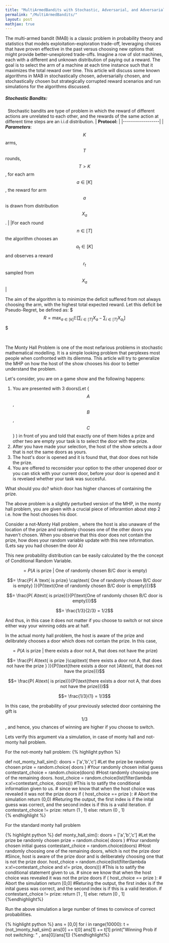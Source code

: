 ```yaml
---
title: "MultiArmedBandits with Stochastic, Adversarial, and Adversarially Corrupted Stochastic Rewards"
permalink: "/MultiArmedBandits/"
layout: post
mathjax: true
---
```


The multi-armed bandit (MAB) is a classic problem in probability theory and statistics that models exploitation-exploration trade-off, leveraging choices that have proven effective in the past versus choosing new options that might provide better-unexplored trade-offs. Imagine a row of slot machines, each with a different and unknown distribution of paying out a reward. The goal is to select the arm of a machine at each time instance such that it maximizes the total reward over time. This article will discuss some known algorithms in MAB in stochastically chosen, adversarially chosen, and stochastically chosen but strategically corrupted reward scenarios and run simulations for the algorithms discussed.

##### Stochastic Bandits:
&nbsp;
Stochastic bandits are type of problem in which the reward of different actions are unrelated to each other, and the rewards of the same action at different time steps are an i.i.d distribution. 
| **Protocol:** |
|------------------|
| ***Parameters***: $$K$$ arms, $$T$$ rounds, $$T > K$$ , for each arm $$a \in [K]$$, the reward for arm $$a$$ is drawn from distribution $$X_a$$. |
|For each round $$n \in [T]$$ the algorithm chooses an $$a_t\in[K]$$ and observes a reward $$r_t$$ sampled from $$X_a$$|

The aim of the algorithm is to minimize the deficit suffered from not always choosing the arm, with the highest total expected reward.
Let this deficit be Pseudo-Regret, be defined as: 
$$$
R = \max_{a\in [k]} \mathbb{E}\Big[\sum_{i\in[T]}X_a - \sum_{i\in[T]}X_{a_t}\Big]
$$$



&nbsp;
&nbsp;
&nbsp;
&nbsp;
&nbsp;
&nbsp;
&nbsp;
&nbsp;
&nbsp;
&nbsp;
&nbsp;
&nbsp;
&nbsp;
&nbsp;
&nbsp;
&nbsp;
&nbsp;
&nbsp;
&nbsp;
&nbsp;
&nbsp;
&nbsp;
&nbsp;
&nbsp;
&nbsp;
&nbsp;
&nbsp;
&nbsp;
&nbsp;
&nbsp;
&nbsp;
&nbsp;
&nbsp;
&nbsp;
&nbsp;
&nbsp;
&nbsp;
&nbsp;
&nbsp;
&nbsp;
&nbsp;
&nbsp;

The Monty Hall Problem is one of the most nefarious problems in stochastic mathematical modelling. It is a simple looking problem that perplexes most people when confronted with its dilemma. This article will try to generalize the MHP on how the host of the show chooses his door to better understand the problem.


Let's consider, you are on a game show and the following happens:

1. You are presented with 3 doors(Let {$$A$$, $$B$$, $$C$$} ) in front of you and told that exactly one of them hides a prize and other two are empty your task is to select the door with the prize.
2. After you have made your selection, the host of the show selects a door that is not the same doors as yours.
3. The host's door is opened and it is found that, that door does not hide the prize.
4. You are offered to reconsider your option to the other unopened door or you can stick with your current door, before your door is opened and it is revelaed whether your task was succesful.


What should you do? which door has higher chances of containing  the prize.


The above problem is a slightly perturbed version of the MHP, in the monty hall problem, you are given with a crucial piece of inforamtion about step 2 i.e. how the host chooses his door.


Consider a not-Monty Hall problem , where the host is also unaware of the location of the prize and randomly chooses one of the other doors you haven't chosen. When you observe that this door does not contain the prize, how does your random variable update with this new information. (Lets say you had chosen the door A)


This new probability distribution can be easily calculated by the the concept of Conditional Random Variable.


$$=P( A \text{ is prize | One of randomly chosen B/C door is empty} )$$

$$= \frac{P( A \text{ is prize} \cap\text{ One of randomly chosen B/C door is empty}  )}{P(\text{One of randomly chosen B/C door is empty})}$$ 

$$= \frac{P( A\text{ is prize})}{P(\text{One of randomly chosen B/C door is empty})}$$

$$= \frac{1/3}{2/3} = 1/2$$

And thus, in this case it does not matter if you choose to switch or not since either way your winning odds are at half.


In the actual monty hall problem, the host is aware of the prize and delibrately chooses a door which does not contain the prize. In this case, 


$$= P( A \text{ is prize | there exists a door not A, that does not have the prize} )$$

$$= \frac{P( A\text{ is prize }\cap\text{ there exists a door not A, that does not have the prize } )}{P(\text{there exists a door not }A\text{, that does not have the prize})}$$

$$= \frac{P( A\text{ is prize})}{P(\text{there exists a door not A, that does not have the prize})}$$ 

$$= \frac{1/3}{1} = 1/3$$


In this case, the probability of your previously selected door containing the gift is $$1/3$$, and hence, you chances of winning are higher if you choose to switch.





Lets verify this argument via a simulation, in case of monty hall and not-monty hall problem.


For the not-monty hall problem:
{% highlight python %}

def not_monty_hall_sim():
	doors = ['a','b','c']
	#Let the prize be randomly chosen
	prize = random.choice( doors )
	#Your randomly chosen initial guess
	contestant_choice = random.choice(doors)
	#Host randomly choosing one of the remaining doors.
	host_choice = random.choice(list(filter(lambda x:x!=contestant_choice, doors)))
	#This is to satify the conditional information given to us.
	# since we know that when the host choice was revealed it was not the prize doors
	if (  host_choice == prize ):
		# Abort the simulation
		return (0,0)
	#Returing the output, the first index is if the inital guess was correct, and the second index is if this is a valid iteration. 
	if 	contestant_choice != prize:
		return (1 , 1)
	else:
		return (0 , 1)	
{% endhighlight %}



For the standard monty hall problem

{% highlight python %}
def monty_hall_sim():
	doors = ['a','b','c']
	#Let the prize be randomly chosen
	prize = random.choice( doors )
	#Your randomly chosen initial guess
	contestant_choice = random.choice(doors)
	#Host randomly choosing one of the remaining doors, which is not the prize door
 	#Since, host is aware of the prize door and is deliberately choosing one that is not the prize door.
	host_choice = random.choice(list(filter(lambda x:x!=contestant_choice and x!= prize, doors)))
	#This is to satify the conditional statement given to us.
 	# since we know that when the host choice was revealed it was not the prize doors
	if (  host_choice == prize ):
		# Abort the simulation
		return [0,0]
	#Returing the output, the first index is if the inital guess was correct, and the second index is if this is a valid iteration. 
	if 	contestant_choice != prize:
		return [1 , 1]
	else:
		return [0 , 1]	
{%endhighlight%}

Run the above simulation a large number of times to convince of correct probabilities.

{% highlight python %}
ans = [0,0]
for i in range(10000):
	t = (not_)monty_hall_sim()
	ans[0] += t[0]
	ans[1] += t[1]
print("Winning Prob if not switching: " , ans[0]/ans[1])
{%endhighlight%}
